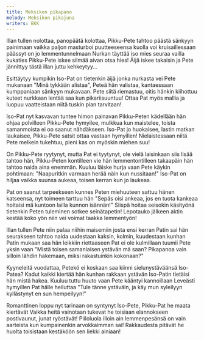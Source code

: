 ```yaml
---
title: Meksikon pikapano
melody: Meksikon pikajuna
writers: EKK
---
```

Illan tullen nolottaa,
panopäätä kolottaa,
Pikku-Pete tahtoo päästä sänkyyn painimaan
vaikka paljon masturboi
puutteeseensa kuolla voi
kruisaillessaan päässyt on jo lemmentunnelmaan
Nurkan täyttää iso mies
seuraa vailla kukaties
Pikku-Pete iskee silmää aivan otsa hies!
Äijä iskee takaisin ja Pete jännittyy
tästä illan juttu kehkeytyy...

Esittäytyy kumpikin
Iso-Pat on tietenkin
äijä jonka nurkasta vei Pete mukanaan
"Minä tykkään alistaa",
Peteä hän valistaa,
kantaessaan kumppaniaan sänkyyn mukavaan.
Pete siitä riemastuu,
oitis hänkin kiihottuu
kuteet nurkkaan lentää saa kun pikariisuuntuu!
Ottaa Pat myös mallia ja luopuu vaatteistaan
niitä tuskin pian tarvitaan!

Iso-Pat nyt kasvavan
tuntee himon painavan
Pikku-Peten kädellään hän ohjaa polvilleen
Pikku-Pete hymyilee,
mulkkua kun maistelee,
toista samanmoista ei oo saanut nähdäkseen.
Iso-Pat jo huokaisee,
lastin matkan laukaisee,
Pikku-Pete satsit ottaa vastaan hymyillen!
Nielaistessaan niitä Pete melkein tukehtuu,
pieni kas on myöskin miehen suu!

On Pikku-Pete ryytynyt,
mutta Pat ei tyytynyt,
ole vielä laisinkaan siis lisää tahtoo hän,
Pikku-Peten kontilleen
vie hän lemmentontilleen
takaapäin hän tahtoo naida aina enemmän.
Kuuluu läiske hurja vaan
Pete käykin pohtimaan:
"Naapuritkin varmaan herää näin kun nussitaan!"
Iso-Pat on hiljaa vaikka suunsa aukeaa,
toisen kerran kun jo laukeaa.

Pat on saanut tarpeekseen
kunnes Peten miehuuteen
sattuu hänen katseensa, nyt toimeen tarttuu hän
"Sepäs oisi ankeaa,
jos en tuota kankeaa
hoitaisi mä kuntoon lailla kunnon isännän!"
Siispä hoitaa seisokin
käsityönä tietenkin
Peten tuleminen sotkee seinätapetin!
Lepotauko jälkeen aktin kestää koko yön
niin vei voimat taakka lemmentyön!

Illan tullen Pete niin
palaa niihin maisemiin
josta ensi kerran Patin sai hän seurakseen
tahtoo naida uudestaan
kaksin, kolmin, kuudestaan
kunhan Patin mukaan saa hän leikkiin riettaaseen
Pat ei ole kulmillaan
tuumii Pete yksin vaan
"Mistä toisen samanlaisen ystävän mä saan?
Pikapanoa vain silloin lähdin hakemaan,
miksi rakastuinkin kokonaan?"

Kyyneleitä vuodattaa,
Petekö ei koskaan saa
kiinni sielunystäväänsä Iso-Patea?
Kadut kaikki kiertää hän
kunhan rakkaan ystävän
Iso-Patin tietäisi hän mistä hakea.
Kuuluu tuttu huuto vaan
Pete kääntyi kannoillaan
Leveästi hymyillen Pat hälle heiluttaa
"Tule tänne ystäväin, ja käy mun syleilyyn
kyllästynyt en sun hempeilyyn!"

Romanttinen loppu nyt
tarinaan on syntynyt
Iso-Pete, Pikku-Pat he maata kiertävät
Vaikka heitä vainotaan
tukevat he toisiaan
elannokseen postivaunut, junat ryöstävät!
Piiloluola illoin ain
lemmenpesänsä on vain
aarteista kun kumpainenkin arvokkaimman sai!
Rakkaudesta pitävät he huolta toisistaan
kestäköön sen liekki ainiaan!
